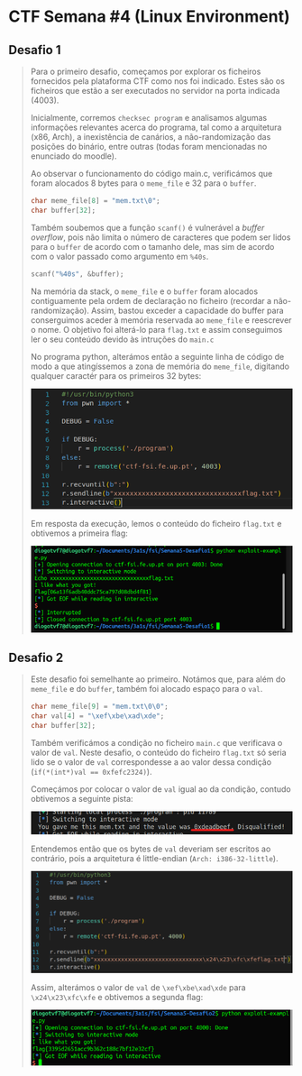 # CTF Semana #4 (Linux Environment)

## Desafio 1

> Para o primeiro desafio, começamos por explorar os ficheiros fornecidos pela plataforma CTF como nos foi indicado. Estes são os ficheiros que estão a ser executados no servidor na porta indicada (4003).
>
> Inicialmente, corremos `checksec program` e analisamos algumas informações relevantes acerca do programa, tal como a arquitetura (x86, Arch), a inexistência de canários, a não-randomização das posições do binário, entre outras (todas foram mencionadas no enunciado do moodle).
>
> Ao observar o funcionamento do código main.c, verificámos que foram alocados 8 bytes para o `meme_file` e 32 para o `buffer`.
>
> ```c
> char meme_file[8] = "mem.txt\0";
> char buffer[32];
> ```
>
> Também soubemos que a função `scanf()` é vulnerável a _buffer overflow_, pois não limita o número de caracteres que podem ser lidos para o `buffer` de acordo com o tamanho dele, mas sim de acordo com o valor passado como argumento em `%40s`.
>
> ```c
> scanf("%40s", &buffer);
> ```
>
> Na memória da stack, o `meme_file` e o `buffer` foram alocados contiguamente pela ordem de declaração no ficheiro (recordar a não-randomização). Assim, bastou exceder a capacidade do buffer para conserguimos aceder à memória reservada ao `meme_file` e reescrever o nome. O objetivo foi alterá-lo para `flag.txt` e assim conseguimos ler o seu conteúdo devido às intruções do `main.c`
>
> No programa python, alterámos então a seguinte linha de código de modo a que atingíssemos a zona de memória do `meme_file`, digitando qualquer caractér para os primeiros 32 bytes:
>
> <img src="images/ctf5/program-flag1.png">
>
> Em resposta da execução, lemos o conteúdo do ficheiro `flag.txt` e obtivemos a primeira flag:
>
> <img src="images/ctf5/terminal-flag1.png">

## Desafio 2

> Este desafio foi semelhante ao primeiro. Notámos que, para além do `meme_file` e do `buffer`, também foi alocado espaço para o `val`.
>
> ```c
> char meme_file[9] = "mem.txt\0\0";
> char val[4] = "\xef\xbe\xad\xde";
> char buffer[32];
> ```
>
> Também verificámos a condição no ficheiro `main.c` que verificava o valor de `val`. Neste desafio, o conteúdo do ficheiro `flag.txt` só seria lido se o valor de `val` correspondesse a ao valor dessa condição (`if(*(int*)val == 0xfefc2324)`).
>
> Começámos por colocar o valor de `val` igual ao da condição, contudo obtivemos a seguinte pista:
>
> <img src="images/ctf5/terminal-pista.png">
>
> Entendemos então que os bytes de `val` deveriam ser escritos ao contrário, pois a arquitetura é little-endian (`Arch: i386-32-little`).
>
> <img src="images/ctf5/program-flag2.png">
>
> Assim, alterámos o valor de `val` de `\xef\xbe\xad\xde` para `\x24\x23\xfc\xfe` e obtivemos a segunda flag:
>
> <img src="images/ctf5/terminal-flag2.png">
